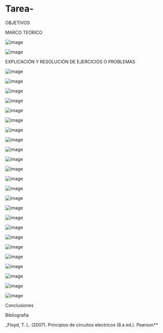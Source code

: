 # Tarea-

OBJETIVOS

MARCO TEÓRICO

![image](https://user-images.githubusercontent.com/116834278/221472021-f8125b09-51bd-49c0-8d1d-dc615b0435d1.png)

![image](https://user-images.githubusercontent.com/116834278/221472055-cbf08d2b-09ab-4309-b283-d78026614b64.png)

EXPLICACIÓN Y RESOLUCIÓN DE EJERCICIOS O PROBLEMAS

![image](https://user-images.githubusercontent.com/116834278/221472178-a6f5277c-4ebd-4060-9588-2b86e2e9af04.png)

![image](https://user-images.githubusercontent.com/116834278/221472197-8653d8e3-24a7-4e79-ae41-bbd54903dcfc.png)

![image](https://user-images.githubusercontent.com/116834278/221472216-30cd4747-9791-42cc-adfd-132d9cb643d3.png)

![image](https://user-images.githubusercontent.com/116834278/221472235-885a97a2-b861-4ce1-85b4-47c962a92afd.png)

![image](https://user-images.githubusercontent.com/116834278/221472286-9f9fc7be-bda7-4626-806f-ea462f2716e9.png)

![image](https://user-images.githubusercontent.com/116834278/221472303-919d67b4-0c99-4bbe-8b64-79b7207e27f2.png)

![image](https://user-images.githubusercontent.com/116834278/221472324-0a234825-8764-4558-b9c3-edd268fe522e.png)

![image](https://user-images.githubusercontent.com/116834278/221472334-21403621-2d72-4e70-b460-52e28f7e0b9b.png)

![image](https://user-images.githubusercontent.com/116834278/221472352-436b7757-8e02-4093-843c-ce1b6eca57b7.png)

![image](https://user-images.githubusercontent.com/116834278/221472380-51e5bfc0-94fc-401d-b6ca-007724fe2d4d.png)

![image](https://user-images.githubusercontent.com/116834278/221472395-2be504ed-f26e-41eb-9efa-3afb794dc25c.png)

![image](https://user-images.githubusercontent.com/116834278/221472403-b84ad5f9-65af-4219-aebe-e9cf34ce51a3.png)

![image](https://user-images.githubusercontent.com/116834278/221472415-c16d77f4-f913-4970-bea6-83107cea37b0.png)

![image](https://user-images.githubusercontent.com/116834278/221472428-ffc79da9-65c6-4514-8688-2d768acfbeef.png)

![image](https://user-images.githubusercontent.com/116834278/221472437-c058ae98-e91a-4136-b559-74b57b9bc957.png)

![image](https://user-images.githubusercontent.com/116834278/221472451-a37a1cbb-8c74-491d-b234-bcf5b2ac7502.png)

![image](https://user-images.githubusercontent.com/116834278/221472469-9e3a2f4c-b469-4be8-806b-6c3ce4a73bf3.png)

![image](https://user-images.githubusercontent.com/116834278/221472478-dbc6298f-5a93-434b-9801-089b566496d6.png)

![image](https://user-images.githubusercontent.com/116834278/221472489-d39a58ae-2e38-41be-b982-803dd86ca10c.png)

![image](https://user-images.githubusercontent.com/116834278/221472501-f75a4a2f-85a6-40cc-a994-27d0c6cdf0d0.png)

![image](https://user-images.githubusercontent.com/116834278/221472508-964d66f5-2f3d-44f0-bc5b-26fc44a406cc.png)

![image](https://user-images.githubusercontent.com/116834278/221472526-1f58d2c4-8054-4c81-843a-8c2f924700e1.png)

![image](https://user-images.githubusercontent.com/116834278/221472542-205a5bc9-a55d-43f7-8de0-eedb0a52d881.png)

![image](https://user-images.githubusercontent.com/116834278/221472556-a66539b7-0c70-4289-a889-7e3d351e605b.png)

Conclusiones


Bibliografía

_Floyd, T. L. (2007). Principios de circuitos electricos (8.a ed.). Pearson**


